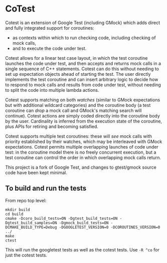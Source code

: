 # CoTest

Cotest is an extension of Google Test (including GMock) which adds direct and fully integrated support for coroutines:
 - as contexts within which to run checking code, including checking of mock calls,
 - and to execute the code under test.

Cotest allows for a linear test case layout, in which the test coroutine launches the code under test, and then accepts and returns mock calls in a single sequence 
of C++ statements. Cotest can do this without needing to set up expectation objects ahead of starting the test. The user directly implements the test coroutine 
and can insert arbitrary logic to decide how to respond to mock calls and results from code under test, without needing to split the code into multiple lambda actions.

Cotest supports matching on both _watches_ (similar to GMock expectations but with additional wildcard categories) and the coroutine body 
(a test coroutine can _drop_ a mock call and GMock's matching search will continue). Cotest actions are simply coded directly into the coroutine body by the user. 
Cardinality is inferred from the execution state of the coroutine, plus APIs for retiring and becoming satisfied.
  
Cotest supports multiple test coroutines: these will _see_ mock calls with priority established by their watches, which may be interleaved with GMock expectations.
Cotest permits multiple overlapping launches of code under test: in the coroutine model there is no freely concurrent execution, 
but a test coroutine can control the order in which overlapping mock calls return.
 
This project is a fork of Google Test, and changes to gtest/gmock source code have been kept minimal. 

## To build and run the tests

From repo top level:
```
mkdir build
cd build
cmake -Dcoro_build_tests=ON -Dgtest_build_tests=ON -Dgtest_build_samples=ON -Dgmock_build_tests=ON -DCMAKE_BUILD_TYPE=Debug -DGOOGLETEST_VERSION=0 -DCOROUTINES_VERSION=0 ../
make
ctest
```
This will run the googletest tests as well as the cotest tests. Use `-R ^co` for just the cotest tests.
